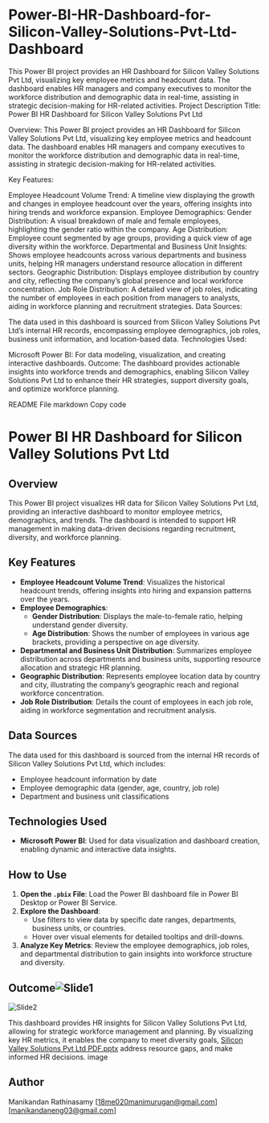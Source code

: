 # Power-BI-HR-Dashboard-for-Silicon-Valley-Solutions-Pvt-Ltd-Dashboard
 This Power BI project provides an HR Dashboard for Silicon Valley Solutions Pvt Ltd, visualizing key employee metrics and headcount data. The dashboard enables HR managers and company executives to monitor the workforce distribution and demographic data in real-time, assisting in strategic decision-making for HR-related activities.
 Project Description
Title: Power BI HR Dashboard for Silicon Valley Solutions Pvt Ltd

Overview: This Power BI project provides an HR Dashboard for Silicon Valley Solutions Pvt Ltd, visualizing key employee metrics and headcount data. The dashboard enables HR managers and company executives to monitor the workforce distribution and demographic data in real-time, assisting in strategic decision-making for HR-related activities.

Key Features:

Employee Headcount Volume Trend: A timeline view displaying the growth and changes in employee headcount over the years, offering insights into hiring trends and workforce expansion.
Employee Demographics:
Gender Distribution: A visual breakdown of male and female employees, highlighting the gender ratio within the company.
Age Distribution: Employee count segmented by age groups, providing a quick view of age diversity within the workforce.
Departmental and Business Unit Insights: Shows employee headcounts across various departments and business units, helping HR managers understand resource allocation in different sectors.
Geographic Distribution: Displays employee distribution by country and city, reflecting the company’s global presence and local workforce concentration.
Job Role Distribution: A detailed view of job roles, indicating the number of employees in each position from managers to analysts, aiding in workforce planning and recruitment strategies.
Data Sources:

The data used in this dashboard is sourced from Silicon Valley Solutions Pvt Ltd’s internal HR records, encompassing employee demographics, job roles, business unit information, and location-based data.
Technologies Used:

Microsoft Power BI: For data modeling, visualization, and creating interactive dashboards.
Outcome: The dashboard provides actionable insights into workforce trends and demographics, enabling Silicon Valley Solutions Pvt Ltd to enhance their HR strategies, support diversity goals, and optimize workforce planning.

README File
markdown
Copy code
# Power BI HR Dashboard for Silicon Valley Solutions Pvt Ltd

## Overview
This Power BI project visualizes HR data for Silicon Valley Solutions Pvt Ltd, providing an interactive dashboard to monitor employee metrics, demographics, and trends. The dashboard is intended to support HR management in making data-driven decisions regarding recruitment, diversity, and workforce planning.

## Key Features
- **Employee Headcount Volume Trend**: Visualizes the historical headcount trends, offering insights into hiring and expansion patterns over the years.
- **Employee Demographics**:
  - **Gender Distribution**: Displays the male-to-female ratio, helping understand gender diversity.
  - **Age Distribution**: Shows the number of employees in various age brackets, providing a perspective on age diversity.
- **Departmental and Business Unit Distribution**: Summarizes employee distribution across departments and business units, supporting resource allocation and strategic HR planning.
- **Geographic Distribution**: Represents employee location data by country and city, illustrating the company’s geographic reach and regional workforce concentration.
- **Job Role Distribution**: Details the count of employees in each job role, aiding in workforce segmentation and recruitment analysis.

## Data Sources
The data used for this dashboard is sourced from the internal HR records of Silicon Valley Solutions Pvt Ltd, which includes:
- Employee headcount information by date
- Employee demographic data (gender, age, country, job role)
- Department and business unit classifications

## Technologies Used
- **Microsoft Power BI**: Used for data visualization and dashboard creation, enabling dynamic and interactive data insights.

## How to Use
1. **Open the `.pbix` File**: Load the Power BI dashboard file in Power BI Desktop or Power BI Service.
2. **Explore the Dashboard**:
   - Use filters to view data by specific date ranges, departments, business units, or countries.
   - Hover over visual elements for detailed tooltips and drill-downs.
3. **Analyze Key Metrics**: Review the employee demographics, job roles, and departmental distribution to gain insights into workforce structure and diversity.

## Outcome![Slide1](https://github.com/user-attachments/assets/128f9781-104c-4acc-bbb6-80613eb108de)
![Slide2](https://github.com/user-attachments/assets/1e400a6d-a5c9-463c-b1a6-7107f37589d0)

This dashboard provides HR insights for Silicon Valley Solutions Pvt Ltd, allowing for strategic workforce management and planning. By visualizing key HR metrics, it enables the company to meet diversity goals, [Silicon Valley Solutions Pvt Ltd PDF.pptx](https://github.com/user-attachments/files/17532048/Silicon.Valley.Solutions.Pvt.Ltd.PDF.pptx)
address resource gaps, and make informed HR decisions.
image

## Author
Manikandan Rathinasamy
[18me020manimurugan@gmail.com]
[manikandaneng03@gmail.com]
